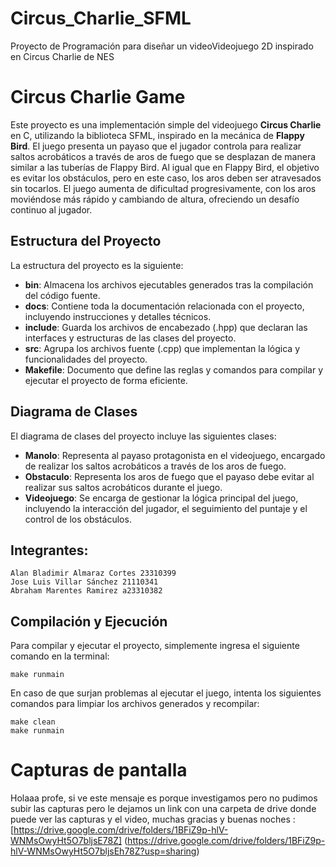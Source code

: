 # Circus_Charlie_SFML
Proyecto de Programación para diseñar un videoVideojuego 2D inspirado en Circus Charlie de NES




# Circus Charlie Game

Este proyecto es una implementación simple del videojuego **Circus Charlie** en C, utilizando la biblioteca SFML, inspirado en la mecánica de **Flappy Bird**. El juego presenta un payaso que el jugador controla para realizar saltos acrobáticos a través de aros de fuego que se desplazan de manera similar a las tuberías de Flappy Bird. Al igual que en Flappy Bird, el objetivo es evitar los obstáculos, pero en este caso, los aros deben ser atravesados sin tocarlos. El juego aumenta de dificultad progresivamente, con los aros moviéndose más rápido y cambiando de altura, ofreciendo un desafío continuo al jugador.

## Estructura del Proyecto

La estructura del proyecto es la siguiente:

- **bin**: Almacena los archivos ejecutables generados tras la compilación del código fuente.
- **docs**: Contiene toda la documentación relacionada con el proyecto, incluyendo instrucciones y detalles técnicos.
- **include**: Guarda los archivos de encabezado (.hpp) que declaran las interfaces y estructuras de las clases del proyecto.
- **src**: Agrupa los archivos fuente (.cpp) que implementan la lógica y funcionalidades del proyecto.
- **Makefile**: Documento que define las reglas y comandos para compilar y ejecutar el proyecto de forma eficiente.

## Diagrama de Clases

El diagrama de clases del proyecto incluye las siguientes clases:

- **Manolo**: Representa al payaso protagonista en el videojuego, encargado de realizar los saltos acrobáticos a través de los aros de fuego.
- **Obstaculo**: Representa los aros de fuego que el payaso debe evitar al realizar sus saltos acrobáticos durante el juego.
- **Videojuego**: Se encarga de gestionar la lógica principal del juego, incluyendo la interacción del jugador, el seguimiento del puntaje y el control de los obstáculos.

## Integrantes:

    Alan Bladimir Almaraz Cortes 23310399 
    Jose Luis Villar Sánchez 21110341
    Abraham Marentes Ramirez a23310382
   

## Compilación y Ejecución

Para compilar y ejecutar el proyecto, simplemente ingresa el siguiente comando en la terminal:

    make runmain

En caso de que surjan problemas al ejecutar el juego, intenta los siguientes comandos para limpiar los archivos generados y recompilar:

    make clean 
    make runmain
# Capturas de pantalla 
Holaaa profe, si ve este mensaje es porque investigamos pero no pudimos subir las capturas pero le dejamos un link con una carpeta de drive donde puede ver las capturas y el video, muchas gracias y buenas noches :     [https://drive.google.com/drive/folders/1BFiZ9p-hlV-WNMsOwyHt5O7bljsE78Z]    (https://drive.google.com/drive/folders/1BFiZ9p-hlV-WNMsOwyHt5O7bljsEh78Z?usp=sharing)
